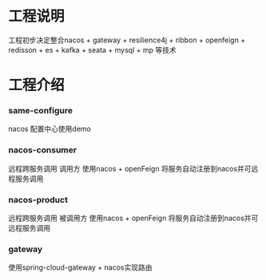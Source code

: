 # 工程说明

工程初步决定整合nacos + gateway + resilience4j + ribbon + openfeign + redisson + es + kafka + seata + mysql + mp 等技术

# 工程介绍

### same-configure

nacos 配置中心使用demo

### nacos-consumer

远程跨服务调用 调用方
使用nacos + openFeign 将服务自动注册到nacos并可远程服务调用

### nacos-product

远程跨服务调用 被调用方
使用nacos + openFeign 将服务自动注册到nacos并可远程服务调用

### gateway

使用spring-cloud-gateway + nacos实现路由


